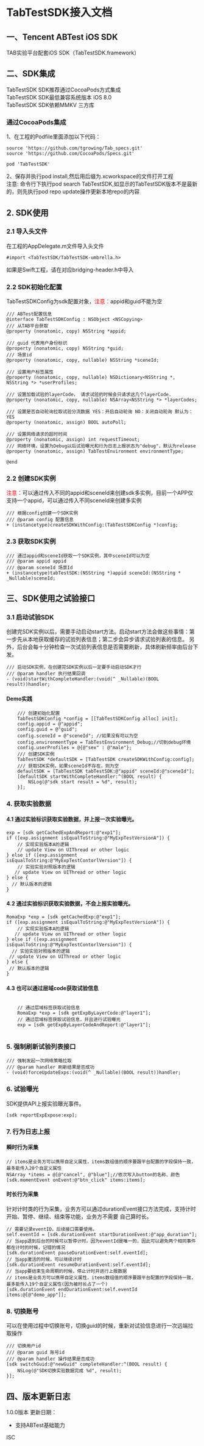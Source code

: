 # TabTestSDK接入文档
## 一、Tencent ABTest iOS SDK
TAB实验平台配套iOS SDK（TabTestSDK.framework）
## 二、SDK集成

TabTestSDK SDK推荐通过CocoaPods方式集成</br>
TabTestSDK SDK最低兼容系统版本 iOS 8.0</br>
TabTestSDK SDK依赖MMKV 三方库

### 通过CocoaPods集成

1、在工程的Podfile里面添加以下代码：

```text
source 'https://github.com/tgrowing/Tab_specs.git'
source 'https://github.com/CocoaPods/Specs.git'

pod 'TabTestSDK'
```
2、保存并执行pod install,然后用后缀为.xcworkspace的文件打开工程</br>
注意: 命令行下执行pod search TabTestSDK,如显示的TabTestSDK版本不是最新的，则先执行pod repo update操作更新本地repo的内容

## 2. SDK使用

### 2.1 导入头文件

在工程的AppDelegate.m文件导入头文件

```
#import <TabTestSDK/TabTestSDK-umbrella.h>
```
如果是Swift工程，请在对应bridging-header.h中导入

### 2.2 SDK初始化配置
TabTestSDKConfig为sdk配置对象，<font color=red>注意：</font>appid和guid不能为空
```objc
/// ABTest配置信息
@interface TabTestSDKConfig : NSObject <NSCopying>
/// 从TAB平台获取
@property (nonatomic, copy) NSString *appid;

/// guid 代表用户身份标识
@property (nonatomic, copy) NSString *guid;
/// 场景id
@property (nonatomic, copy, nullable) NSString *sceneId;

/// 设置用户标签属性
@property (nonatomic, copy, nullable) NSDictionary<NSString *, NSString *> *userProfiles;

/// 设置加载试验的layerCode， 请求试验的时候会只请求这几个layerCode.
@property (nonatomic, copy, nullable) NSArray<NSString *> *layerCodes;

/// 设置是否自动轮询拉取试验分流数据 YES：开启自动轮询 NO：关闭自动轮询 默认为：YES
@property (nonatomic, assign) BOOL autoPoll;

/// 设置网络请求的超时时间
@property (nonatomic, assign) int requestTimeout;
/// 网络环境，设置为Debug以后试验曝光和行为日志上报状态为"debug"，默认为release
@property (nonatomic, assign) TabTestEnvironment environmentType;

@end
```
### 2.2 创建SDK实例
<font color=red>注意：</font>可以通过传入不同的appid和sceneId来创建sdk多实例，目前一个APP仅支持一个appid，可以通过传入不同sceneId来创建多实例
```objc
/// 根据config创建一个SDK实例
/// @param config 配置信息
+ (instancetype)createSDKWithConfig:(TabTestSDKConfig *)config;
```
### 2.3 获取SDK实例
```objc
/// 通过appid和sceneId获取一个SDK实例，其中sceneId可以为空
/// @param appid appid
/// @param sceneId 场景Id
+ (instancetype)tabTestSDK:(NSString *)appid sceneId:(NSString * _Nullable)sceneId;
```
## 三、SDK使用之试验接口
### 3.1 启动试验SDK
创建完SDK实例以后，需要手动启动start方法。启动start方法会做这些事情：第一步先从本地获取缓存的试验列表信息；第二步会异步请求试验列表的信息。
另外，后台会每十分钟检查一次试验列表信息是否需要刷新，具体刷新频率由后台下发。
```objc
/// 启动SDK实例，在创建完SDK实例以后一定要手动启动SDK才行
/// @param handler 执行结果回调
- (void)startWithCompleteHandler:(void(^ _Nullable)(BOOL result))handler;
```
#### Demo实践
```objc
    /// 创建初始化配置
    TabTestSDKConfig *config = [[TabTestSDKConfig alloc] init];
    config.appid = @"appid";
    config.guid = @"guid";
    config.sceneId = @"sceneId"; //如果没有可以为空
    config.environmentType = TabTestEnvironment_Debug;//切到debug环境
    config.userProfiles = @{@"sex" : @"male"};
    /// 创建SDK实例
    TabTestSDK *defaultSDK = [TabTestSDK createSDKWithConfig:config];
    /// 获取SDK实例，如果sceneId不存在，则为空
    defaultSDK = [TabTestSDK tabTestSDK:@"appid" sceneId:@"sceneId"];
    [defaultSDK startWithCompleteHandler:^(BOOL result) {
        NSLog(@"sdk start result = %d", result);
    }];
```

### 4. 获取实验数据

#### 4.1 通过实验标识获取实验数据，并上报一次实验曝光。

``` objc
exp = [sdk getCachedExpAndReport:@"exp1"];
if ([exp.assignment isEqualToString:@"MyExpTestVersionA"]) {
    // 实现实验版本A的逻辑
    // update View on UIThread or other logic
} else if ([exp.assignment isEqualToString:@"MyExpTestContorlVersion"]) {
    // 实验实验对照版本的逻辑
   // update View on UIThread or other logic
} else {
  // 默认版本的逻辑
}

```

#### 4.2 通过实验标识获取实验数据，不会上报实验曝光。

``` objc
RomaExp *exp = [sdk getCachedExp:@"exp1"];
if ([exp.assignment isEqualToString:@"MyExpTestVersionA"]) {
    // 实现实验版本A的逻辑
   // update View on UIThread or other logic
} else if ([exp.assignment isEqualToString:@"MyExpTestContorlVersion"]) {
  // 实验实验对照版本的逻辑
 // update View on UIThread or other logic
} else {
 // 默认版本的逻辑
}
```

#### 4.3 也可以通过层域code获取试验信息

``` objc
    
    // 通过层域标签获取试验信息
    RomaExp *exp = [sdk getExpByLayerCode:@"layer1"];
    // 通过层域标签获取试验信息，并且进行试验曝光
    exp = [sdk getExpByLayerCodeAndReport:@"layer1"];
    
```
### 5. 强制刷新试验列表接口
```objc
/// 强制发起一次网络策略拉取
/// @param handler 刷新结果是否成功
- (void)forceUpdateExps:(void(^ _Nullable)(BOOL result))handler;
```

### 6. 试验曝光
SDK提供API上报实验曝光事件。

``` objc
[sdk reportExpExpose:exp];
```
### 7. 行为日志上报
#### 瞬时行为采集
``` objc
// items是业务方可以携带自定义属性，items数组值的顺序要跟平台配置的字段保持一致，最多能传入20个自定义属性
NSArray *items = @[@"cancel", @"blue"];//依次写入button的名称、颜色
[sdk.momentEvent onEvent:@"btn_click" items:items];
```
#### 时长行为采集
针对计时类的行为采集，业务方可以通过durationEvent接口方法完成，支持计时开始、暂停、继续、结束等功能，业务方不需要
自己算时长。
``` objc
// 需要记录eventID，后续接口需要使用。
self.eventId = [sdk.durationEvent startDurationEvent:@"app_duration"];
// 当app退到后台的时候可以暂停计时。因为eventId是唯一的，因此可以避免两个相同事件都在计时的时候，记错的情况
[sdk.durationEvent pauseDurationEvent:self.eventId];
// 当app激活的时候，可以继续计时
[sdk.durationEvent resumeDurationEvent:self.eventId];
// 当app要结束生命周期的时候，停止计时并进行上报数据
// items是业务方可以携带自定义属性，items数组值的顺序要跟平台配置的字段保持一致，最多能传入19个自定义属性(因为被时长占了一个)
[sdk.durationEvent endDurationEvent:self.eventId items:@[@"demo_app"]];
```
### 8. 切换账号
可以在使用过程中切换账号，切换guid的时候，重新对试验信息进行一次远端拉取操作
```objc
/// 切换用户id
/// @param guid 账号id
/// @param handler 操作结果是否成功
[sdk switchGuid:@"newGuid" completeHandler:^(BOOL result) {
    NSLog(@"SDK切换实验数据完成 %d", result);
}];
```
## 四、版本更新日志
1.0.0版本 更新日期：
* 支持ABTest基础能力

ISC
